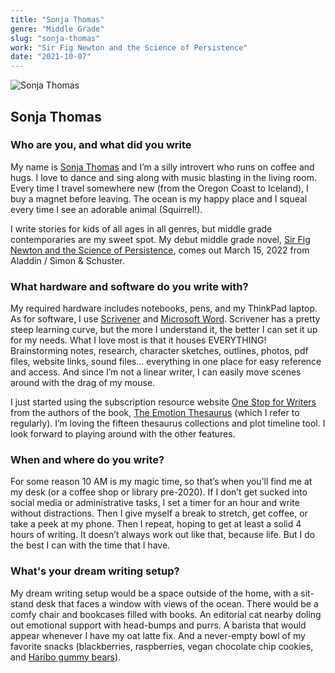 ```yaml
---
title: "Sonja Thomas"
genre: "Middle Grade"
slug: "sonja-thomas"
work: "Sir Fig Newton and the Science of Persistence"
date: "2021-10-07"
---
```


<img alt="Sonja Thomas" src="/interview-photos/sonja-thomas.jpg" class="author-image"/>

## Sonja Thomas

### Who are you, and what did you write

My name is [Sonja Thomas](https://www.bysonjathomas.com/) and I’m a silly introvert who runs on coffee and hugs. I love to dance and sing along with music blasting in the living room. Every time I travel somewhere new (from the Oregon Coast to Iceland), I buy a magnet before leaving. The ocean is my happy place and I squeal every time I see an adorable animal (Squirrel!).

I write stories for kids of all ages in all genres, but middle grade contemporaries are my sweet spot. My debut middle grade novel, [Sir Fig Newton and the Science of Persistence](https://www.bysonjathomas.com/books), comes out March 15, 2022 from Aladdin / Simon & Schuster.

### What hardware and software do you write with?

My required hardware includes notebooks, pens, and my ThinkPad laptop. As for software, I use [Scrivener](https://www.literatureandlatte.com/scrivener/overview) and [Microsoft Word](https://en.wikipedia.org/wiki/Microsoft_Word). Scrivener has a pretty steep learning curve, but the more I understand it, the better I can set it up for my needs. What I love most is that it houses EVERYTHING! Brainstorming notes, research, character sketches, outlines, photos, pdf files, website links, sound files… everything in one place for easy reference and access. And since I’m not a linear writer, I can easily move scenes around with the drag of my mouse.

I just started using the subscription resource website [One Stop for Writers](https://onestopforwriters.com/) from the authors of the book, [The Emotion Thesaurus](https://www.amazon.com/Emotion-Thesaurus-Writers-Character-Expression/dp/1475004958) (which I refer to regularly). I’m loving the fifteen thesaurus collections and plot timeline tool. I look forward to playing around with the other features.

### When and where do you write?

For some reason 10 AM is my magic time, so that’s when you’ll find me at my desk (or a coffee shop or library pre-2020). If I don’t get sucked into social media or administrative tasks, I set a timer for an hour and write without distractions. Then I give myself a break to stretch, get coffee, or take a peek at my phone. Then I repeat, hoping to get at least a solid 4 hours of writing. It doesn’t always work out like that, because life. But I do the best I can with the time that I have.

### What's your dream writing setup?

My dream writing setup would be a space outside of the home, with a sit-stand desk that faces a window with views of the ocean. There would be a comfy chair and bookcases filled with books. An editorial cat nearby doling out emotional support with head-bumps and purrs. A barista that would appear whenever I have my oat latte fix. And a never-empty bowl of my favorite snacks (blackberries, raspberries, vegan chocolate chip cookies, and [Haribo gummy bears](https://www.haribo.com/en-us/products/goldbears)).